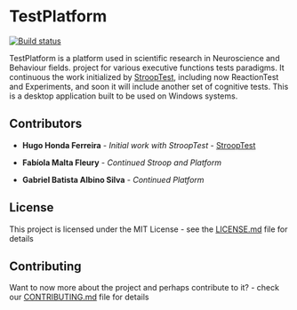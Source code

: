 ﻿# TestPlatform
[![Build status](https://ci.appveyor.com/api/projects/status/ldpimyp67n2c14mh?svg=true)](https://ci.appveyor.com/project/fabiolamfleury/test-platform)

TestPlatform is a platform used in scientific research in Neuroscience and Behaviour fields. project for various executive functions tests paradigms. It continuous the work initialized by [StroopTest](https://github.com/lab-neuro-comp/StroopTest), including now ReactionTest and Experiments, and soon it will include another set of cognitive tests. This is a desktop application built to be used on Windows systems.

## Contributors

* **Hugo Honda Ferreira** - *Initial work with StroopTest* - [StroopTest](https://github.com/lab-neuro-comp/StroopTest)

* **Fabíola Malta Fleury** - *Continued Stroop and Platform*

* **Gabriel Batista Albino Silva** - *Continued Platform*


## License

This project is licensed under the MIT License - see the [LICENSE.md](LICENSE.md) file for details

## Contributing

Want to now more about the project and perhaps contribute to it? - check our [CONTRIBUTING.md](CONTRIBUTING.md) file for details